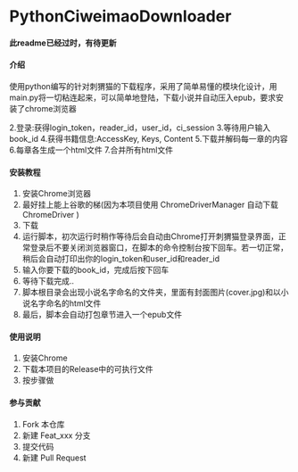 # PythonCiweimaoDownloader

#### 此readme已经过时，有待更新	

#### 介绍
使用python编写的针对刺猬猫的下载程序，采用了简单易懂的模块化设计，用main.py将一切粘连起来，可以简单地登陆，下载小说并自动压入epub，要求安装了chrome浏览器

2.登录:获得login_token，reader_id，user_id，ci_session
3.等待用户输入book_id
4.获得书籍信息:AccessKey, Keys, Content
5.下载并解码每一章的内容
6.每章各生成一个html文件
7.合并所有html文件


#### 安装教程

1.  安装Chrome浏览器
2.  最好挂上能上谷歌的梯(因为本项目使用 ChromeDriverManager 自动下载 ChromeDriver )
3.  下载
4.  运行脚本，初次运行时稍作等待后会自动由Chrome打开刺猬猫登录界面，正常登录后不要关闭浏览器窗口，在脚本的命令控制台按下回车。若一切正常，稍后会自动打印出你的login_token和user_id和reader_id
5.  输入你要下载的book_id，完成后按下回车
6.  等待下载完成..
7.  脚本根目录会出现小说名字命名的文件夹，里面有封面图片(cover.jpg)和以小说名字命名的html文件
8.  最后，脚本会自动打包章节进入一个epub文件

#### 使用说明

1.  安装Chrome
2.  下载本项目的Release中的可执行文件
3.  按步骤做

#### 参与贡献

1.  Fork 本仓库
2.  新建 Feat_xxx 分支
3.  提交代码
4.  新建 Pull Request
